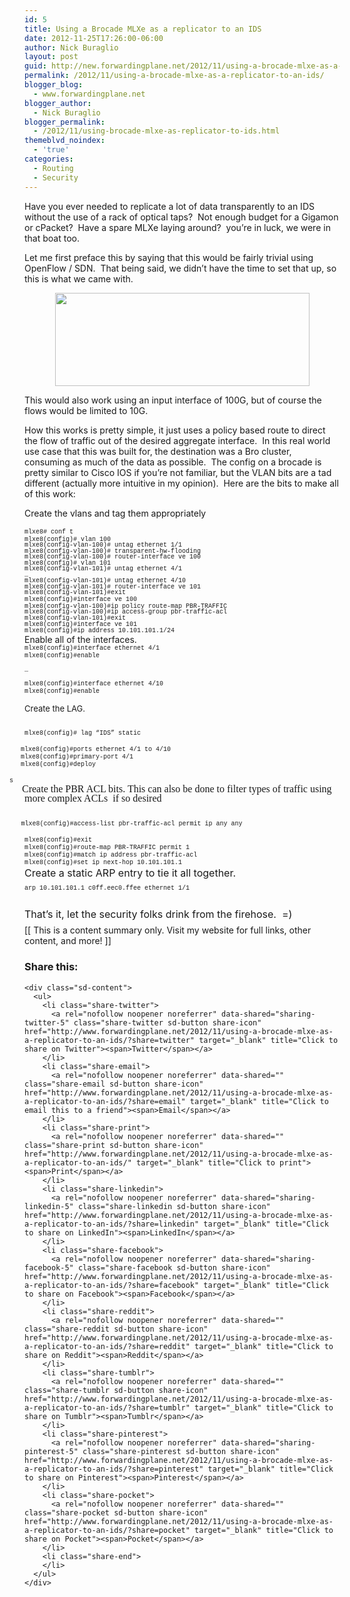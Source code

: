 ```yaml
---
id: 5
title: Using a Brocade MLXe as a replicator to an IDS
date: 2012-11-25T17:26:00-06:00
author: Nick Buraglio
layout: post
guid: http://new.forwardingplane.net/2012/11/using-a-brocade-mlxe-as-a-replicator-to-an-ids/
permalink: /2012/11/using-a-brocade-mlxe-as-a-replicator-to-an-ids/
blogger_blog:
  - www.forwardingplane.net
blogger_author:
  - Nick Buraglio
blogger_permalink:
  - /2012/11/using-brocade-mlxe-as-replicator-to-ids.html
themeblvd_noindex:
  - 'true'
categories:
  - Routing
  - Security
---
```

Have you ever needed to replicate a lot of data transparently to an IDS without the use of a rack of optical taps?  Not enough budget for a Gigamon or cPacket?  Have a spare MLXe laying around?  you&#8217;re in luck, we were in that boat too.

Let me first preface this by saying that this would be fairly trivial using OpenFlow / SDN.  That being said, we didn&#8217;t have the time to set that up, so this is what we came with.

<div style="clear: both; text-align: center;">
  <a style="margin-left: 1em; margin-right: 1em;" href="http://3.bp.blogspot.com/-dkBh5cQqBtc/UKPe167KFsI/AAAAAAABbFY/5DP_E2YVWgg/s1600/TransHWFlood.jpg"><img style="border: 0px;" src="http://3.bp.blogspot.com/-dkBh5cQqBtc/UKPe167KFsI/AAAAAAABbFY/5DP_E2YVWgg/s640/TransHWFlood.jpg" alt="" width="407" height="149" border="0" /></a>
</div>

This would also work using an input interface of 100G, but of course the flows would be limited to 10G.

How this works is pretty simple, it just uses a policy based route to direct the flow of traffic out of the desired aggregate interface.  In this real world use case that this was built for, the destination was a Bro cluster, consuming as much of the data as possible.  The config on a brocade is pretty similar to Cisco IOS if you&#8217;re not familiar, but the VLAN bits are a tad different (actually more intuitive in my opinion).  Here are the bits to make all of this work:

Create the vlans and tag them appropriately

<div style="text-align: left;">
  <span style="font-family: Courier New, Courier, monospace; font-size: x-small;"><span style="letter-spacing: 0pt; line-height: 15px; text-indent: -24px; vertical-align: baseline;">mlxe8# </span><span style="letter-spacing: 0pt; line-height: 15px; text-indent: -24px; vertical-align: baseline;">conf</span><span style="letter-spacing: 0pt; line-height: 15px; text-indent: -24px; vertical-align: baseline;"> t</span></span><br /> <span style="font-family: 'Courier New', Courier, monospace; font-size: x-small; letter-spacing: 0pt; line-height: 95%; text-indent: -0.25in; vertical-align: baseline;">mlxe8(</span><span style="font-family: 'Courier New', Courier, monospace; font-size: x-small; letter-spacing: 0pt; line-height: 95%; text-indent: -0.25in; vertical-align: baseline;">config</span><span style="font-family: 'Courier New', Courier, monospace; font-size: x-small; letter-spacing: 0pt; line-height: 95%; text-indent: -0.25in; vertical-align: baseline;">)# </span><span style="font-family: 'Courier New', Courier, monospace; font-size: x-small; letter-spacing: 0pt; line-height: 95%; text-indent: -0.25in; vertical-align: baseline;">vlan</span><span style="font-family: 'Courier New', Courier, monospace; font-size: x-small; letter-spacing: 0pt; line-height: 95%; text-indent: -0.25in; vertical-align: baseline;"> 100</span><br /> <span style="font-family: 'Courier New', Courier, monospace; font-size: x-small; letter-spacing: 0pt; line-height: 95%; text-indent: -0.25in; vertical-align: baseline;">mlxe8(config-vlan-100)# </span><span style="font-family: 'Courier New', Courier, monospace; font-size: x-small; line-height: 95%; text-indent: -0.25in;">un</span><span style="font-family: 'Courier New', Courier, monospace; font-size: x-small; letter-spacing: 0pt; line-height: 95%; text-indent: -0.25in; vertical-align: baseline;">tag </span><span style="font-family: 'Courier New', Courier, monospace; font-size: x-small; letter-spacing: 0pt; line-height: 95%; text-indent: -0.25in; vertical-align: baseline;">ethernet</span><span style="font-family: 'Courier New', Courier, monospace; font-size: x-small; letter-spacing: 0pt; line-height: 95%; text-indent: -0.25in; vertical-align: baseline;"> 1/1</span><br /> <span style="font-family: 'Courier New', Courier, monospace; font-size: x-small; line-height: 95%; text-indent: -0.25in;">mlxe8</span><span style="font-family: 'Courier New', Courier, monospace; font-size: x-small; line-height: 95%; text-indent: -0.25in;">(config-vlan-100)# transparent-hw-flooding</span><br /> <span style="font-family: 'Courier New', Courier, monospace; font-size: x-small; line-height: 95%; text-indent: -0.25in;">mlxe8(config-vlan-100)# router-interface ve 100</span><br /> <span style="font-family: 'Courier New', Courier, monospace; font-size: x-small; letter-spacing: 0pt; line-height: 95%; text-indent: -0.25in; vertical-align: baseline;">mlxe8(</span><span style="font-family: 'Courier New', Courier, monospace; font-size: x-small; letter-spacing: 0pt; line-height: 95%; text-indent: -0.25in; vertical-align: baseline;">config</span><span style="font-family: 'Courier New', Courier, monospace; font-size: x-small; line-height: 95%; text-indent: -0.25in;">)</span><span style="font-family: 'Courier New', Courier, monospace; font-size: x-small; letter-spacing: 0pt; line-height: 95%; text-indent: -0.25in; vertical-align: baseline;"># </span><span style="font-family: 'Courier New', Courier, monospace; font-size: x-small; line-height: 95%; text-indent: -0.25in;">vlan 101</span><br /> <span style="font-family: 'Courier New', Courier, monospace; font-size: x-small; letter-spacing: 0pt; line-height: 95%; text-indent: -0.25in; vertical-align: baseline;">mlxe8(config-vlan-101)# </span><span style="font-family: 'Courier New', Courier, monospace; font-size: x-small; line-height: 95%; text-indent: -0.25in;">untag </span><span style="font-family: 'Courier New', Courier, monospace; font-size: x-small; letter-spacing: 0pt; line-height: 95%; text-indent: -0.25in; vertical-align: baseline;">ethernet</span><span style="font-family: 'Courier New', Courier, monospace; font-size: x-small; letter-spacing: 0pt; line-height: 95%; text-indent: -0.25in; vertical-align: baseline;"> 4/1</span><br /> <span style="font-family: 'Courier New', Courier, monospace; font-size: x-small; letter-spacing: 0pt; line-height: 95%; text-indent: -0.25in;">&#8230;</span><br /> <span style="font-family: 'Courier New', Courier, monospace; font-size: x-small; letter-spacing: 0pt; line-height: 95%; text-indent: -0.25in; vertical-align: baseline;">mlxe8(config-vlan-101)# </span><span style="font-family: 'Courier New', Courier, monospace; font-size: x-small; line-height: 95%; text-indent: -0.25in;">untag </span><span style="font-family: 'Courier New', Courier, monospace; font-size: x-small; letter-spacing: 0pt; line-height: 95%; text-indent: -0.25in; vertical-align: baseline;">ethernet</span><span style="font-family: 'Courier New', Courier, monospace; font-size: x-small; letter-spacing: 0pt; line-height: 95%; text-indent: -0.25in; vertical-align: baseline;"> 4/10</span><br /> <span style="font-family: 'Courier New', Courier, monospace; font-size: x-small; letter-spacing: 0pt; line-height: 95%; text-indent: -0.25in; vertical-align: baseline;">mlxe8(config-vlan-101)# router-interface </span><span style="font-family: 'Courier New', Courier, monospace; font-size: x-small; letter-spacing: 0pt; line-height: 95%; text-indent: -0.25in; vertical-align: baseline;">ve</span><span style="font-family: 'Courier New', Courier, monospace; font-size: x-small; letter-spacing: 0pt; line-height: 95%; text-indent: -0.25in; vertical-align: baseline;"> 101</span><br /> <span style="font-family: 'Courier New', Courier, monospace; font-size: x-small; letter-spacing: 0pt; line-height: 95%; text-indent: -0.25in;">mlxe8</span><span style="font-family: 'Courier New', Courier, monospace; font-size: x-small; letter-spacing: 0pt; line-height: 95%; text-indent: -0.25in;">(config-vlan-101)#</span><span style="font-family: 'Courier New', Courier, monospace; font-size: x-small; letter-spacing: 0pt; line-height: 95%; text-indent: -0.25in;">exit</span><br /> <span style="font-family: 'Courier New', Courier, monospace; font-size: x-small; letter-spacing: 0pt; line-height: 12px; text-indent: -0.25in; vertical-align: baseline;">mlxe8(</span><span style="font-family: 'Courier New', Courier, monospace; font-size: x-small; letter-spacing: 0pt; line-height: 12px; text-indent: -0.25in; vertical-align: baseline;">config</span><span style="font-family: 'Courier New', Courier, monospace; font-size: x-small; letter-spacing: 0pt; line-height: 12px; text-indent: -0.25in; vertical-align: baseline;">)#</span><span style="font-family: 'Courier New', Courier, monospace; font-size: x-small; letter-spacing: 0pt; line-height: 95%; text-indent: -0.25in;">interface </span><span style="font-family: 'Courier New', Courier, monospace; font-size: x-small; letter-spacing: 0pt; line-height: 95%; text-indent: -0.25in;">ve</span><span style="font-family: 'Courier New', Courier, monospace; font-size: x-small; letter-spacing: 0pt; line-height: 95%; text-indent: -0.25in;"> 100</span><br /> <span style="font-family: 'Courier New', Courier, monospace; font-size: x-small; letter-spacing: 0pt; line-height: 95%; text-indent: -0.25in;">mlxe8</span><span style="font-family: 'Courier New', Courier, monospace; font-size: x-small; letter-spacing: 0pt; line-height: 95%; text-indent: -0.25in;">(config-vlan-100)#</span><span style="font-family: 'Courier New', Courier, monospace; font-size: x-small; letter-spacing: 0pt; line-height: 95%; text-indent: -0.25in;">ip</span><span style="font-family: 'Courier New', Courier, monospace; font-size: x-small; letter-spacing: 0pt; line-height: 95%; text-indent: -0.25in;"> policy route-map PBR-TRAFFIC</span><br /> <span style="font-family: 'Courier New', Courier, monospace; font-size: x-small; letter-spacing: 0pt; line-height: 95%; text-indent: -0.25in;">mlxe8</span><span style="font-family: 'Courier New', Courier, monospace; font-size: x-small; letter-spacing: 0pt; line-height: 95%; text-indent: -0.25in;">(config-vlan-100)#</span><span style="font-family: 'Courier New', Courier, monospace; font-size: x-small; letter-spacing: 0pt; line-height: 95%; text-indent: -0.25in;">ip</span><span style="font-family: 'Courier New', Courier, monospace; font-size: x-small; letter-spacing: 0pt; line-height: 95%; text-indent: -0.25in;"> access-group </span><span style="font-family: 'Courier New', Courier, monospace; font-size: x-small; letter-spacing: 0pt; line-height: 95%; text-indent: -0.25in;">pbr</span><span style="font-family: 'Courier New', Courier, monospace; font-size: x-small; letter-spacing: 0pt; line-height: 95%; text-indent: -0.25in;">-traffic-acl</span>
</div>

<div style="direction: ltr; margin-bottom: 0pt; margin-left: 0in; margin-top: 0pt; text-align: left; unicode-bidi: embed; word-break: normal;">
  <span style="font-family: Courier New, Courier, monospace; font-size: x-small;"><span style="letter-spacing: 0pt; line-height: 95%; text-indent: -0.25in;">mlxe8</span><span style="letter-spacing: 0pt; line-height: 95%; text-indent: -0.25in;">(config-vlan-101)#exit</span></span>
</div>

<div style="direction: ltr; margin-bottom: 0pt; margin-left: 0in; margin-top: 0pt; text-align: left; unicode-bidi: embed; word-break: normal;">
  <span style="font-family: Courier New, Courier, monospace; font-size: x-small;"><span style="letter-spacing: 0pt; line-height: 95%; text-indent: -0.25in;">mlxe8</span><span style="letter-spacing: 0pt; line-height: 95%; text-indent: -0.25in;">(config)#</span>interface ve 101</span>
</div>

<div style="direction: ltr; margin-bottom: 0pt; margin-left: 0in; margin-top: 0pt; text-align: left; unicode-bidi: embed; word-break: normal;">
  <span style="font-family: Courier New, Courier, monospace; font-size: x-small;"><span style="letter-spacing: 0pt; line-height: 95%; text-indent: -0.25in;">mlxe8</span><span style="letter-spacing: 0pt; line-height: 95%; text-indent: -0.25in;">(config)#</span><span style="letter-spacing: 0pt; line-height: 95%; text-indent: -0.25in;">ip</span><span style="letter-spacing: 0pt; line-height: 95%; text-indent: -0.25in;"> address 10.101.101.1/24</span></span>
</div>

<div style="direction: ltr; margin-bottom: 0pt; margin-left: 0in; margin-top: 0pt; text-align: left; unicode-bidi: embed; word-break: normal;">
</div>

<div style="direction: ltr; margin-bottom: 0pt; margin-left: 0in; margin-top: 0pt; text-align: left; unicode-bidi: embed; word-break: normal;">
  <span style="font-family: inherit;">Enable all of the interfaces.</span>
</div>

<div style="direction: ltr; margin-bottom: 0pt; margin-left: 0in; margin-top: 0pt; unicode-bidi: embed; word-break: normal;">
</div>

<div style="direction: ltr; margin-bottom: 0pt; margin-left: 0in; margin-top: 0pt; unicode-bidi: embed; word-break: normal;">
</div>

<div style="direction: ltr; font-size: small; margin-bottom: 0pt; margin-left: 0in; margin-top: 0pt; text-align: left; unicode-bidi: embed; word-break: normal;">
</div>

<div style="direction: ltr; margin-bottom: 0pt; margin-left: 0in; margin-top: 0pt; text-align: left; unicode-bidi: embed; word-break: normal;">
  <span style="font-family: Courier New, Courier, monospace; font-size: x-small;"><span style="letter-spacing: 0pt; line-height: 12px; text-indent: -0.25in;">mlxe8</span><span style="letter-spacing: 0pt; line-height: 12px; text-indent: -0.25in;">(config)#</span>interface ethernet 4/1</span>
</div>

<div style="direction: ltr; margin-bottom: 0pt; margin-left: 0in; margin-top: 0pt; text-align: left; unicode-bidi: embed; word-break: normal;">
  <span style="font-family: Courier New, Courier, monospace; font-size: x-small;"><span style="letter-spacing: 0pt; line-height: 12px; text-indent: -0.25in;">mlxe8</span><span style="letter-spacing: 0pt; line-height: 12px; text-indent: -0.25in;">(config)#</span><span style="letter-spacing: 0pt; line-height: 95%; text-indent: -0.25in;">enable</span></span>
</div>

<div style="direction: ltr; margin-bottom: 0pt; margin-left: 0in; margin-top: 0pt; text-align: left; unicode-bidi: embed; word-break: normal;">
  <span style="font-family: Courier New, Courier, monospace; font-size: x-small;"><br /> </span>
</div>

<div style="direction: ltr; margin-bottom: 0pt; margin-left: 0in; margin-top: 0pt; text-align: left; unicode-bidi: embed; word-break: normal;">
  <span style="font-family: Courier New, Courier, monospace; font-size: x-small;">&#8230;</span>
</div>

<div style="direction: ltr; margin-bottom: 0pt; margin-left: 0in; margin-top: 0pt; text-align: left; unicode-bidi: embed; word-break: normal;">
  <span style="font-family: Courier New, Courier, monospace; font-size: x-small;"><br /> </span>
</div>

<div style="direction: ltr; margin-bottom: 0pt; margin-left: 0in; margin-top: 0pt; unicode-bidi: embed; word-break: normal;">
</div>

<div style="direction: ltr; margin-bottom: 0pt; margin-left: 0in; margin-top: 0pt; text-align: left; unicode-bidi: embed; word-break: normal;">
  <span style="font-family: Courier New, Courier, monospace; font-size: x-small;"><span style="letter-spacing: 0pt; line-height: 12px; text-indent: -0.25in;">mlxe8</span><span style="letter-spacing: 0pt; line-height: 12px; text-indent: -0.25in;">(config)#</span>interface ethernet 4/10</span>
</div>

<div style="direction: ltr; margin-bottom: 0pt; margin-left: 0in; margin-top: 0pt; text-align: left; unicode-bidi: embed; word-break: normal;">
  <span style="font-family: Courier New, Courier, monospace; font-size: x-small;"><span style="letter-spacing: 0pt; line-height: 12px; text-indent: -0.25in;">mlxe8</span><span style="letter-spacing: 0pt; line-height: 12px; text-indent: -0.25in;">(config)#</span><span style="letter-spacing: 0pt; line-height: 95%; text-indent: -0.25in;">enable</span></span>
</div>

<div style="direction: ltr; margin-bottom: 0pt; margin-left: 0in; margin-top: 0pt; text-align: left; unicode-bidi: embed; word-break: normal;">
  <span style="letter-spacing: 0pt; line-height: 95%; text-indent: -0.25in;"><br /> </span>
</div>

<div style="direction: ltr; font-size: small; margin-bottom: 0pt; margin-left: 0in; margin-top: 0pt; text-align: left; unicode-bidi: embed; word-break: normal;">
  <span style="font-family: inherit; font-size: small;">Create the LAG.</span>
</div>

<span style="font-family: 'Courier New', Courier, monospace; font-size: x-small; letter-spacing: 0pt; line-height: 12px; text-indent: -0.25in;"><br /> </span><span style="font-family: 'Courier New', Courier, monospace; font-size: x-small; letter-spacing: 0pt; line-height: 12px; text-indent: -0.25in;">mlxe8</span><span style="font-family: 'Courier New', Courier, monospace; font-size: x-small; letter-spacing: 0pt; line-height: 12px; text-indent: -0.25in;">(config)# lag </span><span style="font-family: Courier New, Courier, monospace; font-size: x-small; text-indent: -0.25in;">“IDS” static</span>

<div style="direction: ltr; margin-bottom: 0pt; margin-left: 0in; margin-top: 0pt; text-indent: -0.25in; unicode-bidi: embed; word-break: normal;">
  <span style="font-family: 'Courier New', Courier, monospace; font-size: x-small; letter-spacing: 0pt; line-height: 12px; text-indent: -0.25in;">   mlxe8</span><span style="font-family: 'Courier New', Courier, monospace; font-size: x-small; letter-spacing: 0pt; line-height: 12px; text-indent: -0.25in;">(config)#</span><span style="font-family: 'Courier New', Courier, monospace; font-size: x-small; letter-spacing: 0pt; line-height: 95%; text-indent: -0.25in;">ports ethernet 4/1 to 4/10</span>
</div>

<div style="direction: ltr; margin-bottom: 0pt; margin-left: 0in; margin-top: 0pt; text-indent: -0.25in; unicode-bidi: embed; word-break: normal;">
  <span style="font-family: 'Courier New', Courier, monospace; font-size: x-small; letter-spacing: 0pt; line-height: 12px; text-indent: -0.25in;">   mlxe8</span><span style="font-family: 'Courier New', Courier, monospace; font-size: x-small; letter-spacing: 0pt; line-height: 12px; text-indent: -0.25in;">(config)#</span><span style="font-family: Courier New, Courier, monospace; font-size: x-small;">primary-port 4/1</span>
</div>

<div style="direction: ltr; margin-bottom: 0pt; margin-left: 0in; margin-top: 0pt; text-indent: -0.25in; unicode-bidi: embed; word-break: normal;">
  <span style="font-family: 'Courier New', Courier, monospace; font-size: x-small; letter-spacing: 0pt; line-height: 12px; text-indent: -0.25in;">   mlxe8</span><span style="font-family: 'Courier New', Courier, monospace; font-size: x-small; letter-spacing: 0pt; line-height: 12px; text-indent: -0.25in;">(config)#</span><span style="font-family: Courier New, Courier, monospace; font-size: x-small;">deploy</span></p> 
  
  <div style="font-family: Times; font-size: medium;">
    <span style="font-family: Courier New, Courier, monospace; font-size: x-small;">s</span>
  </div>
  
  <div style="font-family: Times; font-size: medium;">
    <span style="font-size: 16px; line-height: 15px;">     Create the PBR ACL bits. This can also be done to filter types of traffic using more complex ACLs  if so desired</span>
  </div>
  
  <div style="font-family: Times; font-size: medium;">
    <span style="font-family: 'Courier New', Courier, monospace; font-size: x-small; letter-spacing: 0pt; line-height: 12px; text-indent: -0.25in;">   </span>
  </div>
  
  <p>
    <span style="font-family: 'Courier New', Courier, monospace; font-size: x-small; letter-spacing: 0pt; line-height: 12px; text-indent: -0.25in;"><span style="font-family: Times; font-size: small;">  </span>  mlxe8</span><span style="font-family: 'Courier New', Courier, monospace; font-size: x-small; letter-spacing: 0pt; line-height: 12px; text-indent: -0.25in;">(config)#</span><span style="font-family: Courier New, Courier, monospace; font-size: x-small; text-indent: 0px;">access-list </span><span style="font-family: 'Courier New', Courier, monospace; font-size: x-small; letter-spacing: 0pt; line-height: 12px; text-indent: -0.25in;">pbr</span><span style="font-family: 'Courier New', Courier, monospace; font-size: x-small; letter-spacing: 0pt; line-height: 12px; text-indent: -0.25in;">-traffic-acl</span><span style="font-family: Courier New, Courier, monospace; font-size: x-small; text-indent: 0px;"> permit ip any any</span>
  </p>
</div>

<div style="direction: ltr; line-height: normal; margin-bottom: 0pt; margin-left: 0in; margin-top: 0pt; text-indent: 0px; unicode-bidi: embed; word-break: normal;">
  <span style="font-family: 'Courier New', Courier, monospace; font-size: x-small; letter-spacing: 0pt; line-height: 12px; text-indent: -0.25in;">mlxe8</span><span style="font-family: 'Courier New', Courier, monospace; font-size: x-small; letter-spacing: 0pt; line-height: 12px; text-indent: -0.25in;">(config)#exit</span>
</div>

<div style="direction: ltr; line-height: normal; margin-bottom: 0pt; margin-left: 0in; margin-top: 0pt; text-indent: 0px; unicode-bidi: embed; word-break: normal;">
</div>

<div style="direction: ltr; line-height: normal; margin-bottom: 0pt; margin-left: 0in; margin-top: 0pt; text-indent: 0px; unicode-bidi: embed; word-break: normal;">
</div>

<div style="direction: ltr; line-height: normal; margin-bottom: 0pt; margin-left: 0in; margin-top: 0pt; text-indent: 0px; unicode-bidi: embed; word-break: normal;">
</div>

<div style="direction: ltr; line-height: normal; margin-bottom: 0pt; margin-left: 0in; margin-top: 0pt; text-indent: 0px; unicode-bidi: embed; word-break: normal;">
</div>

<div style="direction: ltr; line-height: normal; margin-bottom: 0pt; margin-left: 0in; margin-top: 0pt; text-indent: 0px; unicode-bidi: embed; word-break: normal;">
</div>

<div style="direction: ltr; line-height: normal; margin-bottom: 0pt; margin-left: 0in; margin-top: 0pt; text-indent: 0px; unicode-bidi: embed; word-break: normal;">
</div>

<div style="direction: ltr; line-height: normal; margin-bottom: 0pt; margin-left: 0in; margin-top: 0pt; text-indent: 0px; unicode-bidi: embed; word-break: normal;">
  <span style="font-family: 'Courier New', Courier, monospace; font-size: x-small; letter-spacing: 0pt; line-height: 12px; text-indent: -0.25in;">mlxe8</span><span style="font-family: 'Courier New', Courier, monospace; font-size: x-small; letter-spacing: 0pt; line-height: 12px; text-indent: -0.25in;">(config)#</span><span style="font-family: Courier New, Courier, monospace; font-size: x-small;">route-map PBR-TRAFFIC permit 1</span>
</div>

<div style="direction: ltr; line-height: normal; margin-bottom: 0pt; margin-left: 0in; margin-top: 0pt; text-indent: 0px; unicode-bidi: embed; word-break: normal;">
  <span style="font-family: 'Courier New', Courier, monospace; font-size: x-small; letter-spacing: 0pt; line-height: 12px; text-indent: -0.25in;">mlxe8</span><span style="font-family: 'Courier New', Courier, monospace; font-size: x-small; letter-spacing: 0pt; line-height: 12px; text-indent: -0.25in;">(config)#</span><span style="font-family: 'Courier New', Courier, monospace; font-size: x-small; letter-spacing: 0pt;">match</span><span style="font-family: 'Courier New', Courier, monospace; font-size: x-small; letter-spacing: 0pt;"> </span><span style="font-family: 'Courier New', Courier, monospace; font-size: x-small; letter-spacing: 0pt;">ip</span><span style="font-family: 'Courier New', Courier, monospace; font-size: x-small; letter-spacing: 0pt;"> </span><span style="font-family: 'Courier New', Courier, monospace; font-size: x-small; letter-spacing: 0pt;">address </span><span style="font-family: 'Courier New', Courier, monospace; font-size: x-small; letter-spacing: 0pt; line-height: 12px; text-indent: -0.25in;">pbr</span><span style="font-family: 'Courier New', Courier, monospace; font-size: x-small; letter-spacing: 0pt; line-height: 12px; text-indent: -0.25in;">-traffic-acl</span><span style="font-family: 'Courier New', Courier, monospace; font-size: x-small; letter-spacing: 0pt;"> </span>
</div>

<div style="direction: ltr; line-height: normal; margin-bottom: 0pt; margin-left: 0in; margin-top: 0pt; text-indent: 0px; unicode-bidi: embed; word-break: normal;">
  <span style="font-family: 'Courier New', Courier, monospace; font-size: x-small; letter-spacing: 0pt; line-height: 12px; text-indent: -0.25in;">mlxe8</span><span style="font-family: 'Courier New', Courier, monospace; font-size: x-small; letter-spacing: 0pt; line-height: 12px; text-indent: -0.25in;">(config)#</span><span style="font-family: Courier New, Courier, monospace; font-size: x-small;">set ip next-hop 10.101.101.1</span>
</div>

<div style="direction: ltr; line-height: normal; margin-bottom: 0pt; margin-left: 0in; margin-top: 0pt; text-indent: 0px; unicode-bidi: embed; word-break: normal;">
</div>

<div style="direction: ltr; font-size: medium; line-height: normal; margin-bottom: 0pt; margin-left: 0in; margin-top: 0pt; text-indent: 0px; unicode-bidi: embed; word-break: normal;">
  <span style="font-family: inherit; letter-spacing: 0pt;">Create a static ARP entry to tie it all together. </span>
</div>

<div style="direction: ltr; line-height: normal; margin-bottom: 0pt; margin-left: 0in; margin-top: 0pt; text-indent: 0px; unicode-bidi: embed; word-break: normal;">
</div>

<div style="direction: ltr; margin-bottom: 0pt; margin-left: 0.25in; margin-top: 7pt; text-indent: -0.25in; unicode-bidi: embed; word-break: normal;">
  <span style="font-family: Courier New, Courier, monospace; font-size: x-small;">arp 10.101.101.1 c0ff.eec0.ffee ethernet 1/1</span></p> 
  
  <div style="font-size: medium;">
    <span style="font-size: 16px; line-height: 15px;"><span style="font-family: inherit;"><br /> </span></span>
  </div>
  
  <div style="font-size: medium;">
    <span style="font-size: 16px; line-height: 15px;"><span style="font-family: inherit;">That&#8217;s it, let the security folks drink from the firehose.  =)</span></span>
  </div>
</div>

<div style="direction: ltr; font-size: medium; margin-bottom: 0pt; margin-left: 0.25in; margin-top: 7pt; text-indent: -0.25in; unicode-bidi: embed; word-break: normal;">
</div>

<div style="direction: ltr; font-size: medium; margin-bottom: 0pt; margin-left: 0.25in; margin-top: 7pt; text-indent: -0.25in; unicode-bidi: embed; word-break: normal;">
</div>

<div style="direction: ltr; font-size: medium; margin-bottom: 0pt; margin-left: 0in; margin-top: 0pt; text-indent: -0.25in; unicode-bidi: embed; word-break: normal;">
</div>

<div style="direction: ltr; line-height: 95%; margin: 7pt 0in 0pt 0.75in; text-align: left; text-indent: -0.25in; unicode-bidi: embed; word-break: normal;">
</div>

<div style="direction: ltr; line-height: 95%; margin-bottom: 0pt; margin-left: 0.75in; margin-top: 7pt; text-indent: -0.25in; unicode-bidi: embed; word-break: normal;">
</div>

<div style="direction: ltr; line-height: 95%; margin: 7pt 0in 0pt 0.75in; text-indent: -0.25in; unicode-bidi: embed; word-break: normal;">
</div>

<div style="direction: ltr; line-height: 95%; margin: 7pt 0in 0pt 0.75in; text-indent: -0.25in; unicode-bidi: embed; word-break: normal;">
</div>

<!--EndFragment-->

<div>
  [[ This is a content summary only. Visit my website for full links, other content, and more! ]]
</div>

<div class="sharedaddy sd-sharing-enabled">
  <div class="robots-nocontent sd-block sd-social sd-social-icon-text sd-sharing">
    <h3 class="sd-title">
      Share this:
    </h3>
    
    <div class="sd-content">
      <ul>
        <li class="share-twitter">
          <a rel="nofollow noopener noreferrer" data-shared="sharing-twitter-5" class="share-twitter sd-button share-icon" href="http://www.forwardingplane.net/2012/11/using-a-brocade-mlxe-as-a-replicator-to-an-ids/?share=twitter" target="_blank" title="Click to share on Twitter"><span>Twitter</span></a>
        </li>
        <li class="share-email">
          <a rel="nofollow noopener noreferrer" data-shared="" class="share-email sd-button share-icon" href="http://www.forwardingplane.net/2012/11/using-a-brocade-mlxe-as-a-replicator-to-an-ids/?share=email" target="_blank" title="Click to email this to a friend"><span>Email</span></a>
        </li>
        <li class="share-print">
          <a rel="nofollow noopener noreferrer" data-shared="" class="share-print sd-button share-icon" href="http://www.forwardingplane.net/2012/11/using-a-brocade-mlxe-as-a-replicator-to-an-ids/" target="_blank" title="Click to print"><span>Print</span></a>
        </li>
        <li class="share-linkedin">
          <a rel="nofollow noopener noreferrer" data-shared="sharing-linkedin-5" class="share-linkedin sd-button share-icon" href="http://www.forwardingplane.net/2012/11/using-a-brocade-mlxe-as-a-replicator-to-an-ids/?share=linkedin" target="_blank" title="Click to share on LinkedIn"><span>LinkedIn</span></a>
        </li>
        <li class="share-facebook">
          <a rel="nofollow noopener noreferrer" data-shared="sharing-facebook-5" class="share-facebook sd-button share-icon" href="http://www.forwardingplane.net/2012/11/using-a-brocade-mlxe-as-a-replicator-to-an-ids/?share=facebook" target="_blank" title="Click to share on Facebook"><span>Facebook</span></a>
        </li>
        <li class="share-reddit">
          <a rel="nofollow noopener noreferrer" data-shared="" class="share-reddit sd-button share-icon" href="http://www.forwardingplane.net/2012/11/using-a-brocade-mlxe-as-a-replicator-to-an-ids/?share=reddit" target="_blank" title="Click to share on Reddit"><span>Reddit</span></a>
        </li>
        <li class="share-tumblr">
          <a rel="nofollow noopener noreferrer" data-shared="" class="share-tumblr sd-button share-icon" href="http://www.forwardingplane.net/2012/11/using-a-brocade-mlxe-as-a-replicator-to-an-ids/?share=tumblr" target="_blank" title="Click to share on Tumblr"><span>Tumblr</span></a>
        </li>
        <li class="share-pinterest">
          <a rel="nofollow noopener noreferrer" data-shared="sharing-pinterest-5" class="share-pinterest sd-button share-icon" href="http://www.forwardingplane.net/2012/11/using-a-brocade-mlxe-as-a-replicator-to-an-ids/?share=pinterest" target="_blank" title="Click to share on Pinterest"><span>Pinterest</span></a>
        </li>
        <li class="share-pocket">
          <a rel="nofollow noopener noreferrer" data-shared="" class="share-pocket sd-button share-icon" href="http://www.forwardingplane.net/2012/11/using-a-brocade-mlxe-as-a-replicator-to-an-ids/?share=pocket" target="_blank" title="Click to share on Pocket"><span>Pocket</span></a>
        </li>
        <li class="share-end">
        </li>
      </ul>
    </div>
  </div>
</div>
